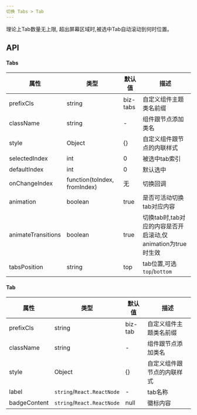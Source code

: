 ```yaml
---
切换 Tabs > Tab
---
```


理论上Tab数量无上限, 超出屏幕区域时,被选中Tab自动滚动到何时位置。

## API
#### Tabs
| 属性      | 类型    | 默认值       | 描述         |
|----------|---------|------------|--------------|
|prefixCls |string   |biz-tabs  | 自定义组件主题类名前缀|
|className | string  |-           |组件跟节点添加类名|
|style|Object|{}|自定义组件跟节点的内联样式|
|selectedIndex|int|0|被选中tab索引|
|defaultIndex|int|0|默认选中|
|onChangeIndex|function(toIndex, fromIndex)|无|切换回调|
|animation|boolean|true|是否可活动切换tab对应内容|
|animateTransitions|boolean|true|切换tab时,tab对应的内容是否开启滚动,仅animation为true时生效|
|tabsPosition|string|top|tab位置,可选`top`/`bottom`|

#### Tab
| 属性      | 类型    | 默认值       | 描述         |
|----------|---------|------------|--------------|
|prefixCls |string   |biz-tab  | 自定义组件主题类名前缀|
|className | string  |-           |组件跟节点添加类名|
|style|Object|{}|自定义组件跟节点的内联样式|
|label|`string`/`React.ReactNode`|-|tab名称|
|badgeContent|`string`/`React.ReactNode`|null|徽标内容|